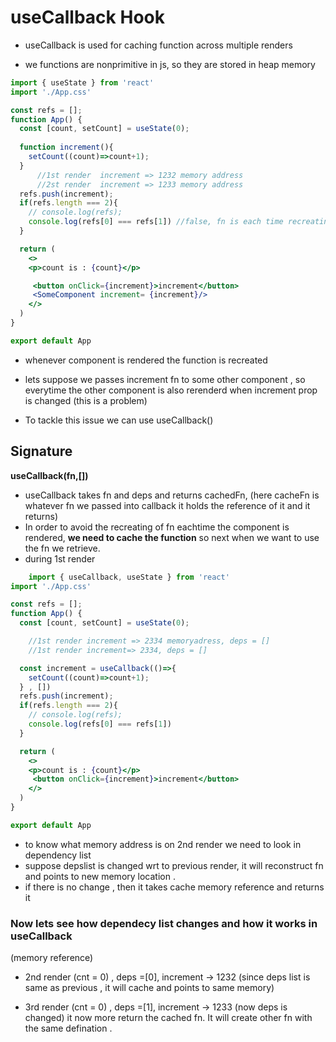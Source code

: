# useCallback Hook

- useCallback is used for caching function across multiple renders

- we functions are nonprimitive in js, so they are stored in heap memory

```jsx
import { useState } from 'react'
import './App.css'

const refs = [];
function App() {
  const [count, setCount] = useState(0);
  
  function increment(){
    setCount((count)=>count+1);
  }
      //1st render  increment => 1232 memory address
      //2st render  increment => 1233 memory address
  refs.push(increment);
  if(refs.length === 2){
    // console.log(refs);
    console.log(refs[0] === refs[1]) //false, fn is each time recreating
  }

  return (
    <>
    <p>count is : {count}</p>

     <button onClick={increment}>increment</button>
     <SomeComponent increment= {increment}/>
    </>
  )
}

export default App

```

- whenever component is rendered the function is recreated

- lets suppose we passes increment fn to some other component , so everytime the other component is also rerenderd when increment prop is changed (this is a problem)

- To tackle this issue we can use useCallback()

## Signature

**useCallback(fn,[])**

- useCallback takes fn and deps and returns cachedFn, (here cacheFn is whatever fn we passed into callback it holds the reference of it and it returns)
- In order to avoid the recreating of fn eachtime the component is rendered, **we need to cache the function** so next when we want to use the fn we retrieve.
- during 1st render

```jsx
    import { useCallback, useState } from 'react'
import './App.css'

const refs = [];
function App() {
  const [count, setCount] = useState(0);

    //1st render increment => 2334 memoryadress, deps = []
    //1st render increment=> 2334, deps = []

  const increment = useCallback(()=>{
    setCount((count)=>count+1);
  } , [])
  refs.push(increment);
  if(refs.length === 2){
    // console.log(refs);
    console.log(refs[0] === refs[1])
  }

  return (
    <>
    <p>count is : {count}</p>
     <button onClick={increment}>increment</button>
    </>
  )
}

export default App

```

- to know what memory address is on 2nd render we need to look in dependency list
- suppose depslist is changed wrt to previous render, it will reconstruct fn and points to new memory location .
- if there is no change , then it takes cache memory reference and returns it

### Now lets see how dependecy list changes and how it works in useCallback

 (memory reference)

- 2nd render (cnt = 0) , deps =[0], increment -> 1232 (since deps list is same as previous , it will cache and points to same memory)

- 3rd render (cnt = 0) , deps =[1], increment -> 1233 (now deps is changed) it now more return the cached fn. It will create other fn with the same defination .
